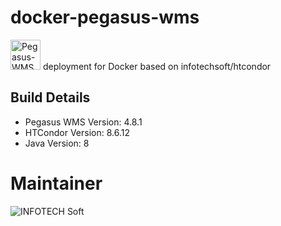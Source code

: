 # docker-pegasus-wms
<a href="https://pegasus.isi.edu/"><img src="https://pegasus.isi.edu/wordpress/wp-content/uploads/2015/10/logo.png" height="48px" alt="Pegasus-WMS"/></a> deployment for Docker based on infotechsoft/htcondor

## Build Details
 * Pegasus WMS Version: 4.8.1
 * HTCondor Version: 8.6.12
 * Java Version: 8
 
# Maintainer 
![INFOTECH Soft](http://infotechsoft.com/wp-content/uploads/2017/04/InfotechSoft_logo-small.png "INFOTECH Soft, Inc.")